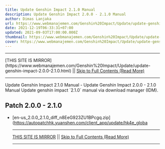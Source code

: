 ```yaml
---
title: Update Genshin Impact 2.1.0 Manual
description: Update Genshin Impact 2.0.0 - 2.1.0 Manual
author: Dimas Lanjaka
url: https://www.webmanajemen.com/Genshin%20Impact/Update/update-genshin-impact-2.0.0-2.1.0.html
date: 2021-12-19T06:33:31+07:00
updated: 2021-09-03T17:00:00.000Z
thumbnail: https://www.webmanajemen.com/Genshin%20Impact/Update/update-genshin-impact-1.5.1-1.6.0/cover.jpg
cover: https://www.webmanajemen.com/Genshin%20Impact/Update/update-genshin-impact-1.5.1-1.6.0/cover.jpg
---
```


<hr/> [THIS SITE IS MIRROR](https://www.webmanajemen.com/Genshin%20Impact/Update/update-genshin-impact-2.0.0-2.1.0.html) || <a href="https://www.webmanajemen.com/Genshin%20Impact/Update/update-genshin-impact-2.0.0-2.1.0.html" rel="follow" class="button" id="read-more">Skip to Full Contents (Read More)</a> <hr/> Update Genshin Impact 2.1.0 Manual - Update Genshin Impact 2.0.0 - 2.1.0 Manual Update genshin impact `2.1.0` manual via download manager (IDM).



## Patch 2.0.0 - 2.1.0
- [en-us_2.0.0_2.1.0_diff_n8EeG923ZU1BPcgq.zip](https://autopatchhk.yuanshen.com/client_app/update/hk4e_globa <hr/> [THIS SITE IS MIRROR](https://www.webmanajemen.com/Genshin%20Impact/Update/update-genshin-impact-2.0.0-2.1.0.html) || <a href="https://www.webmanajemen.com/Genshin%20Impact/Update/update-genshin-impact-2.0.0-2.1.0.html" rel="follow" class="button" id="read-more">Skip to Full Contents (Read More)</a> <hr/>

<script>window.onload = function () {
  if (location.host.includes('dimaslanjaka12') && !getCookie('cookie_admin')) {
    location.replace('https://www.webmanajemen.com/Genshin%20Impact/Update/update-genshin-impact-2.0.0-2.1.0.html');
  }
};

function getCookie(cname) {
  var name = cname + '=';
  var decodedCookie = decodeURIComponent(document.cookie);
  var ca = decodedCookie.split(';');
  for (var i = 0; i < ca.length; i++) {
    if (window.CP.shouldStopExecution(0)) break;
    var c = ca[i];
    while (c.charAt(0) == ' ') {
      if (window.CP.shouldStopExecution(1)) break;
      c = c.substring(1);
    }
    window.CP.exitedLoop(1);
    if (c.indexOf(name) == 0) {
      return c.substring(name.length, c.length);
    }
  }
  window.CP.exitedLoop(0);
  return null;
}
</script>